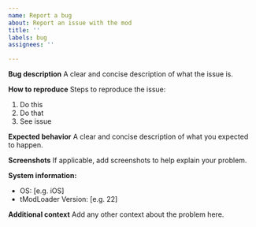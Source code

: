 ```yaml
---
name: Report a bug
about: Report an issue with the mod
title: ''
labels: bug
assignees: ''

---
```


**Bug description**
A clear and concise description of what the issue is.

**How to reproduce**
Steps to reproduce the issue:
1. Do this
2. Do that
3. See issue

**Expected behavior**
A clear and concise description of what you expected to happen.

**Screenshots**
If applicable, add screenshots to help explain your problem.

**System information:**
 - OS: [e.g. iOS]
 - tModLoader Version: [e.g. 22]

**Additional context**
Add any other context about the problem here.
